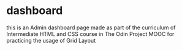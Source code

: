 # dashboard

this is an Admin dashboard page made as part of the curriculum of Intermediate HTML and CSS course in The Odin Project MOOC for practicing the usage of Grid Layout
